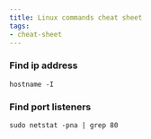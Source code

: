 ```yaml
---
title: Linux commands cheat sheet
tags:
- cheat-sheet
---
```


### Find ip address
```
hostname -I
```

### Find port listeners
```
sudo netstat -pna | grep 80
```